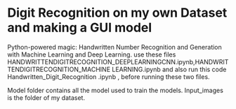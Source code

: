 # Digit Recognition on my own Dataset and making a GUI model

Python-powered magic: Handwritten Number Recognition and Generation with Machine Learning and Deep Learning.
use these files  HANDWRITTENDIGITRECOGNITION_DEEPLEARNINGCNN.ipynb,HANDWRITTENDIGITRECOGNITION_MACHINE LEARNING.ipynb and also run this code Handwritten_Digit_Recognition .ipynb , before running these two files.

Model folder contains all the model used to train the models.
Input_images is the folder of my dataset.
